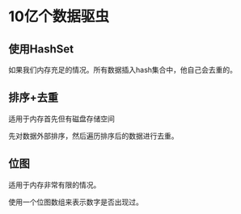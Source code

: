# 10亿个数据驱虫

## 使用HashSet

如果我们内存充足的情况。所有数据插入hash集合中，他自己会去重的。

## 排序+去重

适用于内存首先但有磁盘存储空间

先对数据外部排序，然后遍历排序后的数据进行去重。

## 位图

适用于内存非常有限的情况。

使用一个位图数组来表示数字是否出现过。